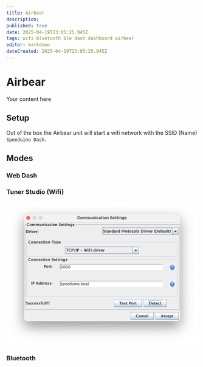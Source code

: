 ```yaml
---
title: Airbear
description: 
published: true
date: 2025-04-19T23:05:25.945Z
tags: wifi bluetooth ble dash dashboard airbear
editor: markdown
dateCreated: 2025-04-19T23:05:25.945Z
---
```


# Airbear
Your content here

## Setup
Out of the box the Airbear unit will start a wifi network with the SSID (Name) `Speeduino Dash`. 

## Modes

### Web Dash

### Tuner Studio (Wifi)

![ts-connection-settings.png](/img/boards/airbear/ts-connection-settings.png)

### Bluetooth